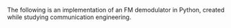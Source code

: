The following is an implementation of an FM demodulator in Python, created while studying communication engineering.

